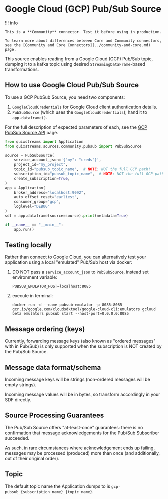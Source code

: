 # Google Cloud (GCP) Pub/Sub Source

!!! info

    This is a **Community** connector. Test it before using in production.

    To learn more about differences between Core and Community connectors, see the [Community and Core Connectors](../community-and-core.md) page.

This source enables reading from a Google Cloud (GCP) Pub/Sub topic, dumping it to a
kafka topic using desired `StreamingDataFrame`-based transformations.

## How to use Google Cloud Pub/Sub Source

To use a GCP PubSub Source, you need two components:

1. `GoogleCloudCredentials` for Google Cloud client authentication details.
2. `PubSubSource` (which uses the `GoogleCloudCredentials`); hand it to `app.dataframe()`.

For the full description of expected parameters of each, see the [GCP PubSub Source API](../../api-reference/sources.md#gcppubsubsource) page.  

```python
from quixstreams import Application
from quixstreams.sources.community.pubsub import PubSubSource

source = PubSubSource(
    service_account_json='{"my": "creds"}',
    project_id="my_project",
    topic_id="pubsub_topic_name",  # NOTE: NOT the full GCP path!
    subscription_id="pubsub_topic_name",  # NOTE: NOT the full GCP path!
    create_subscription=True,
)
app = Application(
    broker_address="localhost:9092",
    auto_offset_reset="earliest",
    consumer_group="gcp",
    loglevel="DEBUG"
)
sdf = app.dataframe(source=source).print(metadata=True)

if __name__ == "__main__":
    app.run()
```

## Testing locally

Rather than connect to Google Cloud, you can alternatively test your application using 
a local "emulated" Pub/Sub host via docker:

1. DO NOT pass a `service_account_json` to `PubSubSource`, instead set environment variable:
    
    `PUBSUB_EMULATOR_HOST=localhost:8085`

2. execute in terminal:

    `docker run -d --name pubsub-emulator -p 8085:8085 gcr.io/google.com/cloudsdktool/google-cloud-cli:emulators gcloud beta emulators pubsub start --host-port=0.0.0.0:8085`

## Message ordering (keys)

Currently, forwarding message keys (also known as "ordered messages" with in Pub/Sub) 
is only supported when the subscription is NOT created by the Pub/Sub Source.

## Message data format/schema

Incoming message keys will be strings (non-ordered messages will be empty strings).

Incoming message values will be in bytes, so transform accordingly in your SDF directly.

## Source Processing Guarantees

The Pub/Sub Source offers "at-least-once" guarantees: there is no confirmation that
message acknowledgements for the Pub/Sub Subscriber succeeded.

As such, in rare circumstances where acknowledgement ends up failing, messages may be 
processed (produced) more than once (and additionally, out of their original order).
    
## Topic

The default topic name the Application dumps to is `gcp-pubsub_{subscription_name}_{topic_name}`.
